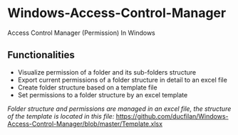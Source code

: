 # Windows-Access-Control-Manager
Access Control Manager (Permission) In Windows


## Functionalities

 - Visualize permission of a folder and its sub-folders structure
 - Export current permissions of a folder structure in detail to an excel file
 - Create folder structure based on a template file
 - Set permissions to a folder structure by an excel template

*Folder structure and permissions are managed in an excel file, the structure of the template is located in this file:*
https://github.com/ducfilan/Windows-Access-Control-Manager/blob/master/Template.xlsx
